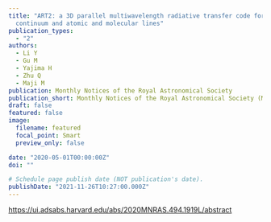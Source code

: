 ```yaml
---
title: "ART2: a 3D parallel multiwavelength radiative transfer code for
  continuum and atomic and molecular lines"
publication_types:
  - "2"
authors:
  - Li Y
  - Gu M
  - Yajima H
  - Zhu Q
  - Maji M
publication: Monthly Notices of the Royal Astronomical Society
publication_short: Monthly Notices of the Royal Astronomical Society (MNRAS)
draft: false
featured: false
image:
  filename: featured
  focal_point: Smart
  preview_only: false

date: "2020-05-01T00:00:00Z"
doi: ""

# Schedule page publish date (NOT publication's date).
publishDate: "2021-11-26T10:27:00.000Z"
---
```

<https://ui.adsabs.harvard.edu/abs/2020MNRAS.494.1919L/abstract>
